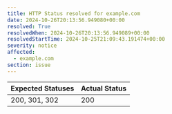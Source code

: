```yaml
---
title: HTTP Status resolved for example.com
date: 2024-10-26T20:13:56.949080+00:00
resolved: True
resolvedWhen: 2024-10-26T20:13:56.949089+00:00
resolvedStartTime: 2024-10-25T21:09:43.191474+00:00
severity: notice
affected:
  - example.com
section: issue
---
```


| Expected Statuses | Actual Status  |
|-------------------|----------------|
| 200, 301, 302 | 200 |
